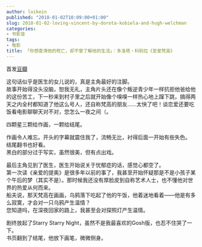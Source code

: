 ```yaml
---
author: loikein
published: "2018-01-02T10:09:00+01:00"
slug: 2018-01-02-loving-vincent-by-dorota-kobiela-and-hugh-welchman
categories:
- 书影音
tags:
- 电影
title: 「你想查清他的死亡，却不曾了解他的生活」：多洛塔・科别拉《至爱梵高》
---
```

首发[豆瓣](https://movie.douban.com/review/9038025/)  
  
  
这句话似乎是医生的女儿说的，真是主角最好的注脚。  
故事开始得没头没脑，恕我无礼，主角片头还在像个叛逆青少年一样抗拒他爸给他的这份苦工，下一秒来到村子里之后就开始像个嗅嗅一样热心地上蹿下跳，搞得两天之内全村都知道了他这么号人，还自称梵高的朋友……太快了吧！谈恋爱还要吃饭看电影聊聊天对不对，您怎么一夜之间（。  
  
四颗星三颗给作画，一颗给结尾。  
  
作画令人难忘。开头的字幕就震住我了，流畅无比，衬得后面一开始有些失色。  
结尾翻书也好看。  
黑白的部分过于写实，虽然很美，但有点出戏。  
  
最后主角见到了医生，医生开始说关于忧郁症的话，感觉心都空了。  
第一次读《亲爱的提奥》是很多年以前的事了，我甚至开始怀疑那是不是小孩子某个午后的梦（其实不是）。那时候我还没有厚脸皮到自称艺术人士，也不懂他对世界的热爱从何而来。  
船夫说，那天梵高在画画，乌鸦落下吃起了他的午饭，他着迷地看着——他是有多么寂寞，才会对一只乌鸦产生温情？  
您知道吗，在深夜回家的路上，我甚至会对探照灯产生温情。  
  
剧终放起了Starry Starry
Night，虽然不是我最喜欢的Gosh版，也忍不住哭了一下。  
书页翻到了结尾，他放下画笔，微微侧身。
